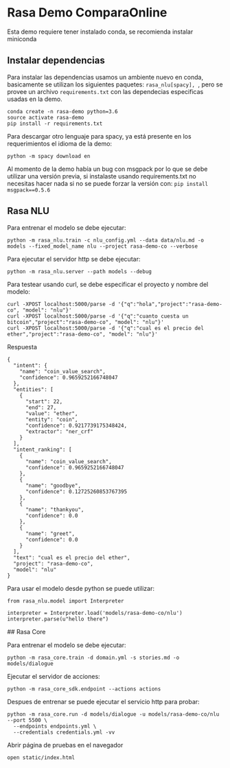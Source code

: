 # Rasa Demo ComparaOnline

Esta demo requiere tener instalado conda, se recomienda instalar miniconda

## Instalar dependencias

Para instalar las dependencias usamos un ambiente nuevo en conda, basicamente se utilizan los siguientes paquetes: `rasa_nlu[spacy], `, pero se provee un archivo `requirements.txt` con las dependecias especificas usadas en la demo.

```
conda create -n rasa-demo python=3.6
source activate rasa-demo
pip install -r requirements.txt
```

Para descargar otro lenguaje para spacy, ya está presente en los requerimientos el idioma de la demo:
```
python -m spacy download en
```

Al momento de la demo había un bug con msgpack por lo que se debe utilizar una versión previa, si instalaste usando requirements.txt no necesitas hacer nada si no se puede forzar la versión con: `pip install msgpack==0.5.6`

## Rasa NLU

Para entrenar el modelo se debe ejecutar:

```
python -m rasa_nlu.train -c nlu_config.yml --data data/nlu.md -o models --fixed_model_name nlu --project rasa-demo-co --verbose
```

Para ejecutar el servidor http se debe ejecutar:

```
python -m rasa_nlu.server --path models --debug
```

Para testear usando curl, se debe especificar el proyecto y nombre del modelo:

```
curl -XPOST localhost:5000/parse -d '{"q":"hola","project":"rasa-demo-co", "model": "nlu"}'
curl -XPOST localhost:5000/parse -d '{"q":"cuanto cuesta un bitcoin","project":"rasa-demo-co", "model": "nlu"}'
curl -XPOST localhost:5000/parse -d '{"q":"cual es el precio del ether","project":"rasa-demo-co", "model": "nlu"}'
```

Respuesta

```
{
  "intent": {
    "name": "coin_value_search",
    "confidence": 0.9659252166748047
  },
  "entities": [
    {
      "start": 22,
      "end": 27,
      "value": "ether",
      "entity": "coin",
      "confidence": 0.9217739175348424,
      "extractor": "ner_crf"
    }
  ],
  "intent_ranking": [
    {
      "name": "coin_value_search",
      "confidence": 0.9659252166748047
    },
    {
      "name": "goodbye",
      "confidence": 0.12725260853767395
    },
    {
      "name": "thankyou",
      "confidence": 0.0
    },
    {
      "name": "greet",
      "confidence": 0.0
    }
  ],
  "text": "cual es el precio del ether",
  "project": "rasa-demo-co",
  "model": "nlu"
}
```

Para usar el modelo desde python se puede utilizar:
```
from rasa_nlu.model import Interpreter

interpreter = Interpreter.load('models/rasa-demo-co/nlu')
interpreter.parse(u"hello there")
```

## Rasa Core

Para entrenar el modelo se debe ejecutar:

```
python -m rasa_core.train -d domain.yml -s stories.md -o models/dialogue
```

Ejecutar el servidor de acciones:

```
python -m rasa_core_sdk.endpoint --actions actions
```

Despues de entrenar se puede ejecutar el servicio http para probar:

```
python -m rasa_core.run -d models/dialogue -u models/rasa-demo-co/nlu --port 5500 \
  --endpoints endpoints.yml \
  --credentials credentials.yml -vv
```

Abrir página de pruebas en el navegador

```
open static/index.html
```

